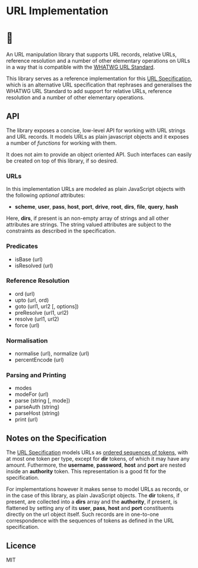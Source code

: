 URL Implementation
==================

# 🌲

An URL manipulation library that supports URL records, relative URLs, reference resolution and a number of other elementary operations on URLs in a way that is compatible with the [WHATWG URL Standard][wwg].

This library serves as a reference implementation for this [URL Specification][url-spec], which is an alternative URL specification that rephrases and generalises the WHATWG URL Standard to add support for relative URLs, reference resolution and a number of other elementary operations. 

[url-spec]: https://alwinb.github.io/url-specification/
[url-spec-model]: https://alwinb.github.io/url-specification/#url-model
[wwg]: https://url.spec.whatwg.org/

API
---

The library exposes a concise, low-level API for working with URL strings and URL records. It models URLs as plain javascript objects and it exposes a number of _functions_ for working with them.

It does not aim to provide an object oriented API. Such interfaces can easily be created on top of this library, if so desired.

### URLs

In this implementation URLs are modeled as plain JavaScript objects with the following _optional_ attributes:

* **scheme**, **user**, **pass**, **host**, **port**, **drive**, **root**, **dirs**, **file**, **query**, **hash**

Here, **dirs**, if present is an non-empty array of strings and all other attributes are strings. The string valued attributes are subject to the constraints as described in the specification.

### Predicates

* isBase (url)
* isResolved (url)

### Reference Resolution

* ord (url)
* upto (url, ord)
* goto (url1, url2 [, options])
* preResolve (url1, url2)
* resolve (url1, url2)
* force (url)

### Normalisation

* normalise (url), normalize (url)
* percentEncode (url)

### Parsing and Printing

* modes
* modeFor (url)
* parse (string [, mode])
* parseAuth (string)
* parseHost (string)
* print (url)


Notes on the Specification
--------------------------

The [URL Specification][url-spec] models URLs as [ordered sequences of tokens][url-spec-model], with at most one token per type, except for **dir** tokens, of which it may have any amount. Futhermore, the **username**, **password**, **host** and **port** are nested inside an **authority** token. This representation is a good fit for the specification.

For implementations however it makes sense to model URLs as records, or in the case of this library, as plain JavaScript objects. The **dir** tokens, if present, are collected into a **dirs** array and the **authority**, if present, is flattened by setting any of its **user**, **pass**, **host** and **port** constituents directly on the url object itself. Such records are in one-to-one correspondence with the sequences of tokens as defined in the URL specification.


Licence
-------

MIT




